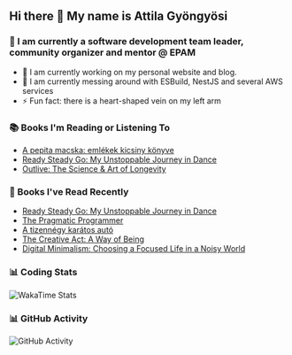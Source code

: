 ## Hi there 👋 My name is Attila Gyöngyösi

### 🤵 I am currently a software development team leader, community organizer and mentor @ EPAM

- 🔭 I am currently working on my personal website and blog.
- 🌱 I am currently messing around with ESBuild, NestJS and several AWS services
- ⚡ Fun fact: there is a heart-shaped vein on my left arm

### 📚 Books I'm Reading or Listening To
<!-- CURRENT-BOOKS:START -->
- [A pepita macska: emlékek kicsiny könyve](https://www.goodreads.com/review/show/6659887529?utm_medium=api&utm_source=rss)
- [Ready Steady Go: My Unstoppable Journey in Dance](https://www.goodreads.com/review/show/4998611168?utm_medium=api&utm_source=rss)
- [Outlive: The Science &amp; Art of Longevity](https://www.goodreads.com/review/show/5500328748?utm_medium=api&utm_source=rss)
<!-- CURRENT-BOOKS:END -->

### 📘 Books I've Read Recently
<!-- RECENT-BOOKS:START -->
- [Ready Steady Go: My Unstoppable Journey in Dance](https://www.goodreads.com/review/show/4998611168?utm_medium=api&utm_source=rss)
- [The Pragmatic Programmer](https://www.goodreads.com/review/show/1574742657?utm_medium=api&utm_source=rss)
- [A tizennégy karátos autó](https://www.goodreads.com/review/show/6501390403?utm_medium=api&utm_source=rss)
- [The Creative Act: A Way of Being](https://www.goodreads.com/review/show/5439525121?utm_medium=api&utm_source=rss)
- [Digital Minimalism: Choosing a Focused Life in a Noisy World](https://www.goodreads.com/review/show/5558990692?utm_medium=api&utm_source=rss)
<!-- RECENT-BOOKS:END -->

### 📊 Coding Stats
![WakaTime Stats](https://github-readme-stats.vercel.app/api/wakatime?username=attilagyongyosi&hide_title=true&hide_border=true&langs_count=5&bg_color=00000000&text_color=777)

### 📊 GitHub Activity
![GitHub Activity](https://github-readme-stats.vercel.app/api?username=attilagyongyosi&theme=tokyonight&show_icons=true&count_private=true)
